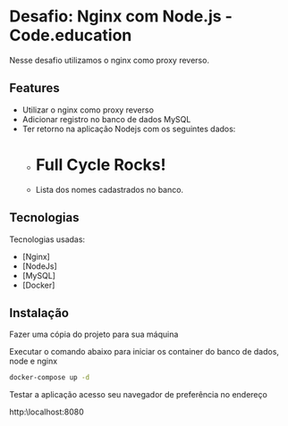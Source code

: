 # Desafio: Nginx com Node.js - Code.education

Nesse desafio utilizamos o nginx como proxy reverso.

## Features

- Utilizar o nginx como proxy reverso
- Adicionar registro no banco de dados MySQL
- Ter retorno na aplicação Nodejs com os seguintes dados:
    - <h1>Full Cycle Rocks!</h1>
    - Lista dos nomes cadastrados no banco.

## Tecnologias

Tecnologias usadas:

- [Nginx] 
- [NodeJs] 
- [MySQL] 
- [Docker] 

## Instalação

Fazer uma cópia do projeto para sua máquina

Executar o comando abaixo para iniciar os container do banco de dados, node e nginx

```sh
docker-compose up -d
```

Testar a aplicação acesso seu navegador de preferência no endereço

http:\\localhost:8080
